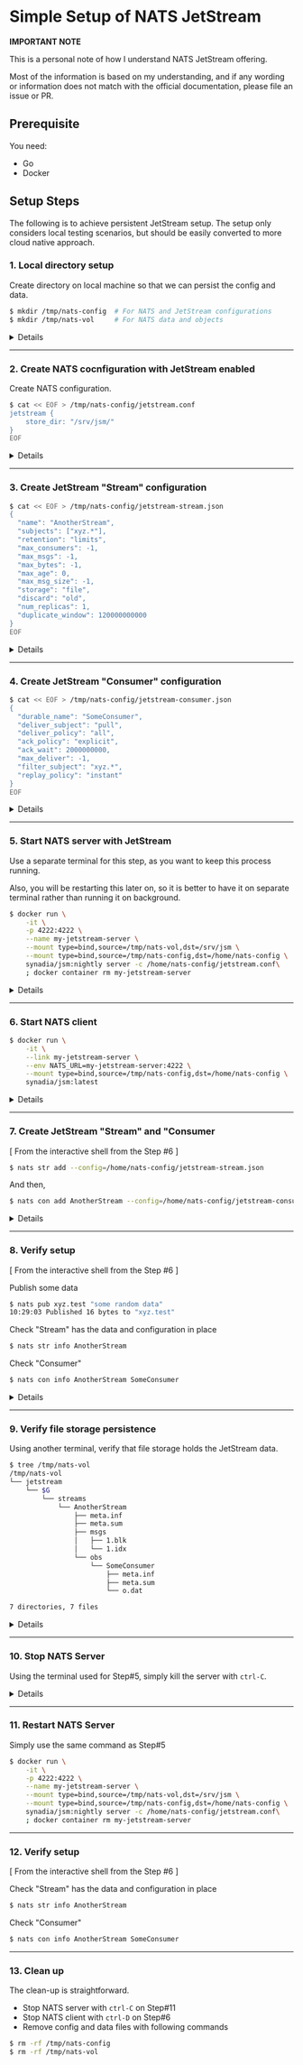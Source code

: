 # Simple Setup of NATS JetStream

**IMPORTANT NOTE**

This is a personal note of how I understand NATS JetStream offering.

Most of the information is based on my understanding, and if any wording or information does not match with the official documentation, please file an issue or PR.

## Prerequisite

You need:

- Go
- Docker

## Setup Steps

The following is to achieve persistent JetStream setup. The setup only considers local testing scenarios, but should be easily converted to more cloud native approach.

### 1. Local directory setup

Create directory on local machine so that we can persist the config and data.

```bash
$ mkdir /tmp/nats-config  # For NATS and JetStream configurations
$ mkdir /tmp/nats-vol     # For NATS data and objects
```

<details>
<summary>Details</summary>

There are 2 different items to be considered for persistent setup.

- Config
- Data

#### Config

The "Config" is further split into 2 phases: (1.) NATS server startup configuration, and (2.) JetStream "Stream" and "Consumer" configurations.

At (1.) NATS server startup, you can provide your config to NATS to change where to store JetStream related data, and other NATS feature setup. The (2.) JetStream "Stream" and "Consumer" configurations are discussed a bit more in later section. Essentially, you can consider these as a one-time setup, and we will be using them for the first time setup.

#### Data

The "Data" is the actual data stored in the NATS server. This refers to the actual messages sent to the server, how many are ack'ed, etc. The NATS server handles JetStream's "Stream" and "Consumer" concepts, and if you choose to create "Stream" with File storage, these can be persisted at the NATS server with files. With the above setup, we are using `/tmp/nats-vol/` as a directory to store all the NATS JetStream data, so we can restart the NATS server without losing data or configuration.

</details>

---

### 2. Create NATS cocnfiguration with JetStream enabled

Create NATS configuration.

```bash
$ cat << EOF > /tmp/nats-config/jetstream.conf
jetstream {
    store_dir: "/srv/jsm/"
}
EOF
```

<details>
<summary>Details</summary>

This `/tmp/nats-config/jetstream.conf` is the simplest setup.

It tells the NATS server to use `/srv/jsm/` directory to store the JetStream related data. This means that any data / config will be stored under this directory when file storage is used, and also recovers from the files in this directory when the NATS server starts up.

</details>

---

### 3. Create JetStream "Stream" configuration

```bash
$ cat << EOF > /tmp/nats-config/jetstream-stream.json
{
  "name": "AnotherStream",
  "subjects": ["xyz.*"],
  "retention": "limits",
  "max_consumers": -1,
  "max_msgs": -1,
  "max_bytes": -1,
  "max_age": 0,
  "max_msg_size": -1,
  "storage": "file",
  "discard": "old",
  "num_replicas": 1,
  "duplicate_window": 120000000000
}
EOF
```

<details>
<summary>Details</summary>

This is the JetStream "Stream" configuration. We will be creating the "Stream" later using this file.

This file does not need to be persisted. This is saved under `/tmp/nats-config/jetstream-stream.json` just for the ease of the setup. It can be done within Docker image instead if you don't need to hold on to the original configuration file.

Also note that the configuration will be persisted at the NATS server, so it is easy to reccreate the config file from the running NATS server.

---

_TODO: Add reference for each attribute_

</details>

---

### 4. Create JetStream "Consumer" configuration

```bash
$ cat << EOF > /tmp/nats-config/jetstream-consumer.json
{
  "durable_name": "SomeConsumer",
  "deliver_subject": "pull",
  "deliver_policy": "all",
  "ack_policy": "explicit",
  "ack_wait": 2000000000,
  "max_deliver": -1,
  "filter_subject": "xyz.*",
  "replay_policy": "instant"
}
EOF
```

<details>
<summary>Details</summary>

This is the JetStream "Consumer" configuration. We will be creating the "Consumer" later using this file.

This file does not need to be persisted. This is saved under `/tmp/nats-config/jetstream-consumer.json` just for the ease of the setup. It can be done within Docker image instead if you don't need to hold on to the original configuration file.

Also note that the configuration will be persisted at the NATS server, so it is easy to reccreate the config file from the running NATS server.

---

_TODO: Add reference for each attribute_

</details>

---

### 5. Start NATS server with JetStream

Use a separate terminal for this step, as you want to keep this process running.

Also, you will be restarting this later on, so it is better to have it on separate terminal rather than running it on background.

```bash
$ docker run \
    -it \
    -p 4222:4222 \
    --name my-jetstream-server \
    --mount type=bind,source=/tmp/nats-vol,dst=/srv/jsm \
    --mount type=bind,source=/tmp/nats-config,dst=/home/nats-config \
    synadia/jsm:nightly server -c /home/nats-config/jetstream.conf\
    ; docker container rm my-jetstream-server
```

<details>
<summary>Details</summary>

Docker command reference:

- `-it`: For interactive process
- `-p 4222:4222`: Use local port `4222` on the Docker host, and map to `4222` on Docker container
- `--name my-jetstream-server`: Set a name so that we can use it to link another Docker container later
- `--mount type=bind,source=/tmp/nats-vol,dst=/srv/jsm`: Volume mounting for NATS data and objects
- `--mount type=bind,source=/tmp/nats-config,dst=/home/nats-config`: Volume mounting for NATS config
- `synadia/jsm:nightly`: Docker image we are using
- `server`: Docker CMD - this is handled by `synadia/jsm` image with `entrypoint.sh`
- `-c /home/nats-config/jetstream.conf`: Docker ARG - this is handled by `synadia/jsm` image
- `; docker container rm my-jetstream-server`: When stopping the ccontainer, remove the container, so that you can easily restart using the same container name

</details>

---

### 6. Start NATS client

```bash
$ docker run \
    -it \
    --link my-jetstream-server \
    --env NATS_URL=my-jetstream-server:4222 \
    --mount type=bind,source=/tmp/nats-config,dst=/home/nats-config \
    synadia/jsm:latest
```

<details>
<summary>Details</summary>

Docker command reference:

- `-it`: For interactive process
- `--link my-jetstream-server`: Link to running NATS server
- `--env NATS_URL=my-jetstream-server:4222`: Ensure connection is made to the linked container
- `--mount type=bind,source=/tmp/nats-config,dst=/home/nats-config`: Volume mounting for NATS config
- `synadia/jsm:latest`: Docker image we are using - if no argument is provided, it goes to interactive shell by default

## </details>

---

### 7. Create JetStream "Stream" and "Consumer

[ From the interactive shell from the Step #6 ]

```bash
$ nats str add --config=/home/nats-config/jetstream-stream.json
```

And then,

```bash
$ nats con add AnotherStream --config=/home/nats-config/jetstream-consumer.json
```

<details>
<summary>Details</summary>

Firstly, create JetStream "Stream":

- `nats`: CLI provided in `synadia/jsm` Docker image
- `str`: Short for `stream`, handles JetStream "Stream" related setup
- `add`: Add a new "Stream"
- `--config=/home/nats-config/jetstream-stream.json`: Use the JSON configuration from Step#3.

Then, create JetStream "Consumer" - this needs to map to an exisitng "Stream".

- `nats`: CLI provided in `synadia/jsm` Docker image
- `con`: Short for `consumer`, handles JetStream "Consumer" related setup
- `add`: Add a new "Consumer"
- `AnotherStream`: "Stream" name "Consumer" should connect to. This is the same name used in Step#3.
- `--config=/home/nats-config/jetstream-consumer.json`: Use the JSON configuration from Step#4.

_NOTE_: For both commands, by omitting `--config` option, you can go into interactive setup mode.

## </details>

---

### 8. Verify setup

[ From the interactive shell from the Step #6 ]

Publish some data

```bash
$ nats pub xyz.test "some random data"
10:29:03 Published 16 bytes to "xyz.test"
```

Check "Stream" has the data and configuration in place

```bash
$ nats str info AnotherStream
```

Check "Consumer"

```bash
$ nats con info AnotherStream SomeConsumer
```

<details>
<summary>Details</summary>

_To be updated_

## </details>

---

### 9. Verify file storage persistence

Using another terminal, verify that file storage holds the JetStream data.

```bash
$ tree /tmp/nats-vol
/tmp/nats-vol
└── jetstream
    └── $G
        └── streams
            └── AnotherStream
                ├── meta.inf
                ├── meta.sum
                ├── msgs
                │   ├── 1.blk
                │   └── 1.idx
                └── obs
                    └── SomeConsumer
                        ├── meta.inf
                        ├── meta.sum
                        └── o.dat

7 directories, 7 files
```

<details>
<summary>Details</summary>

You can see how there is a new directory `jetstream` is created under the mounted volume.

- `$G` is the account used by JetStream (to be confirmed)
- "Stream" is stored under `streams` directory
- "Consumer" for a given Stream is stored under `obs` directory under `streams` directory

</details>

---

### 10. Stop NATS Server

Using the terminal used for Step#5, simply kill the server with `ctrl-C`.

<details>
<summary>Details</summary>

At this point, NATS client won't be able to establish connection for any commands.

However, the data stored in "Stream", the "Consumer" ack'ed list, etc. are all kept in the file in the local machine at `/tmp/nats-vol`.

## </details>

---

### 11. Restart NATS Server

Simply use the same command as Step#5

```bash
$ docker run \
    -it \
    -p 4222:4222 \
    --name my-jetstream-server \
    --mount type=bind,source=/tmp/nats-vol,dst=/srv/jsm \
    --mount type=bind,source=/tmp/nats-config,dst=/home/nats-config \
    synadia/jsm:nightly server -c /home/nats-config/jetstream.conf\
    ; docker container rm my-jetstream-server
```

---

### 12. Verify setup

[ From the interactive shell from the Step #6 ]

Check "Stream" has the data and configuration in place

```bash
$ nats str info AnotherStream
```

Check "Consumer"

```bash
$ nats con info AnotherStream SomeConsumer
```

---

### 13. Clean up

The clean-up is straightforward.

- Stop NATS server with `ctrl-C` on Step#11
- Stop NATS client with `ctrl-D` on Step#6
- Remove config and data files with following commands

```bash
$ rm -rf /tmp/nats-config
$ rm -rf /tmp/nats-vol
```
